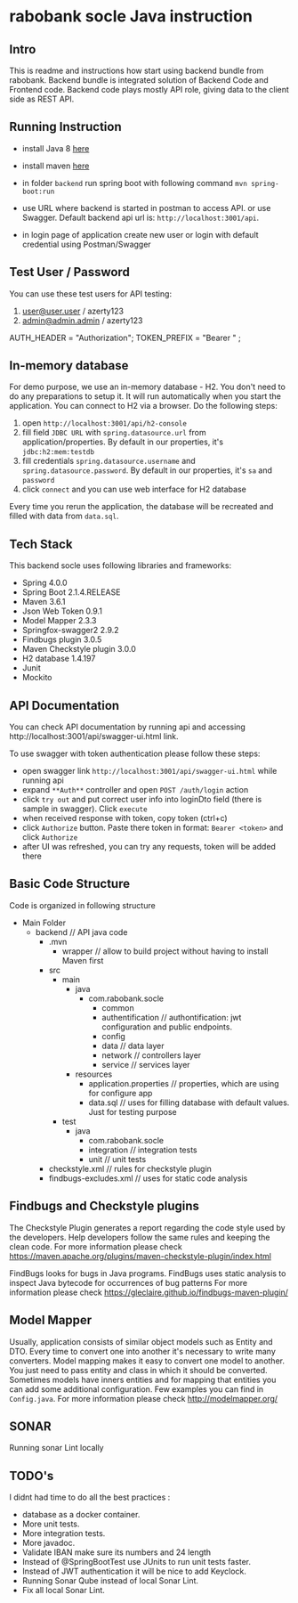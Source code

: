 # rabobank socle Java instruction

## Intro

This is readme and instructions how start using backend bundle from rabobank. Backend bundle is integrated solution of
Backend Code and Frontend code. Backend code plays mostly API role, giving data to the client side as REST API.

## Running Instruction

- install Java 8 [here](https://www.oracle.com/technetwork/java/javase/downloads/index.html)

- install maven [here](https://maven.apache.org/install.html)

- in folder `backend` run spring boot with following command `mvn spring-boot:run`

- use URL where backend is started in postman to access API. or use Swagger. Default backend api url
  is: `http://localhost:3001/api`.

- in login page of application create new user or login with default credential using Postman/Swagger

## Test User / Password

You can use these test users for API testing:

1. user@user.user / azerty123
2. admin@admin.admin / azerty123

 AUTH_HEADER = "Authorization";
 TOKEN_PREFIX = "Bearer " ;

## In-memory database

For demo purpose, we use an in-memory database - H2. You don't need to do any preparations to setup it. It will run
automatically when you start the application. You can connect to H2 via a browser. Do the following steps:

1) open `http://localhost:3001/api/h2-console`
2) fill field `JDBC URL` with `spring.datasource.url` from application/properties. By default in our properties,
   it's `jdbc:h2:mem:testdb`
3) fill credentials `spring.datasource.username` and `spring.datasource.password`. By default in our properties,
   it's `sa` and `password`
4) click `connect` and you can use web interface for H2 database

Every time you rerun the application, the database will be recreated and filled with data from `data.sql`.

## Tech Stack

This backend socle uses following libraries and frameworks:

- Spring 4.0.0
- Spring Boot 2.1.4.RELEASE
- Maven 3.6.1
- Json Web Token 0.9.1
- Model Mapper 2.3.3
- Springfox-swagger2 2.9.2
- Findbugs plugin 3.0.5
- Maven Checkstyle plugin 3.0.0
- H2 database 1.4.197
- Junit
- Mockito

## API Documentation

You can check API documentation by running api and accessing http://localhost:3001/api/swagger-ui.html link.

To use swagger with token authentication please follow these steps:

- open swagger link `http://localhost:3001/api/swagger-ui.html` while running api
- expand `**Auth**` controller and open `POST /auth/login` action
- click `try out` and put correct user info into loginDto field (there is sample in swagger). Click `execute`
- when received response with token, copy token (ctrl+c)
- click `Authorize` button. Paste there token in format: `Bearer <token>` and click `Authorize`
- after UI was refreshed, you can try any requests, token will be added there

## Basic Code Structure

Code is organized in following structure

- Main Folder
    - backend // API java code
        - .mvn
            - wrapper // allow to build project without having to install Maven first
        - src
            - main
                - java
                    - com.rabobank.socle
                        - common
                        - authentification // authontification:  jwt configuration and public endpoints.
                        - config
                        - data // data layer
                        - network // controllers layer
                        - service // services layer
                - resources
                    - application.properties // properties, which are using for configure app
                    - data.sql // uses for filling database with default values. Just for testing purpose
            - test
                - java
                    - com.rabobank.socle
                    - integration // integration tests
                    - unit // unit tests
        - checkstyle.xml // rules for checkstyle plugin
        - findbugs-excludes.xml // uses for static code analysis

## Findbugs and Checkstyle plugins

The Checkstyle Plugin generates a report regarding the code style used by the developers. Help developers follow the
same rules and keeping the clean code. For more information please
check https://maven.apache.org/plugins/maven-checkstyle-plugin/index.html

FindBugs looks for bugs in Java programs. FindBugs uses static analysis to inspect Java bytecode for occurrences of bug
patterns For more information please check https://gleclaire.github.io/findbugs-maven-plugin/

## Model Mapper

Usually, application consists of similar object models such as Entity and DTO. Every time to convert one into another
it's necessary to write many converters. Model mapping makes it easy to convert one model to another. You just need to
pass entity and class in which it should be converted. Sometimes models have inners entities and for mapping that
entities you can add some additional configuration. Few examples you can find in `Config.java`. For more information
please check http://modelmapper.org/

## SONAR

Running sonar Lint locally

## TODO's

I didnt had time to do all the best practices :

- database as a docker container.
- More unit tests.
- More integration tests.
- More javadoc.
- Validate IBAN make sure its numbers and 24 length
- Instead of @SpringBootTest use JUnits to run unit tests faster.
- Instead of JWT authentication it will be nice to add Keyclock.
- Running Sonar Qube instead of local Sonar Lint.
- Fix all local Sonar Lint.